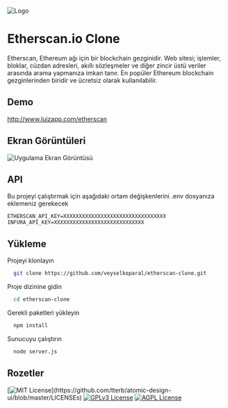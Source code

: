 
![Logo](https://etherscan.io/assets/svg/logos/logo-etherscan.svg?v=0.0.2)

    
# Etherscan.io Clone

Etherscan, Ethereum ağı için bir blockchain gezginidir. Web sitesi; işlemler, bloklar, cüzdan adresleri, akıllı sözleşmeler ve diğer zincir üstü veriler arasında arama yapmanıza imkan tanır. En popüler Ethereum blockchain gezginlerinden biridir ve ücretsiz olarak kullanılabilir.


## Demo
http://www.luizapp.com/etherscan
## Ekran Görüntüleri

![Uygulama Ekran Görüntüsü](http://www.luizapp.com/etherscan/etherscan.jpg)

  
## API

Bu projeyi çalıştırmak için aşağıdaki ortam değişkenlerini .env dosyanıza eklemeniz gerekecek


`ETHERSCAN_API_KEY=XXXXXXXXXXXXXXXXXXXXXXXXXXXXXXXXX`
`INFURA_API_KEY=XXXXXXXXXXXXXXXXXXXXXXXXXXXXX`
## Yükleme

Projeyi klonlayın

```bash
  git clone https://github.com/veyselkoparal/etherscan-clone.git
```

Proje dizinine gidin

```bash
  cd etherscan-clone
```

Gerekli paketleri yükleyin

```bash
  npm install
```

Sunucuyu çalıştırın

```bash
  node server.js
```

  
## Rozetler
[![MIT License](https://img.shields.io/apm/l/atomic-design-ui.svg?)](https://github.com/tterb/atomic-design-ui/blob/master/LICENSEs)
[![GPLv3 License](https://img.shields.io/badge/License-GPL%20v3-yellow.svg)](https://opensource.org/licenses/)
[![AGPL License](https://img.shields.io/badge/license-AGPL-blue.svg)](http://www.gnu.org/licenses/agpl-3.0)

  
